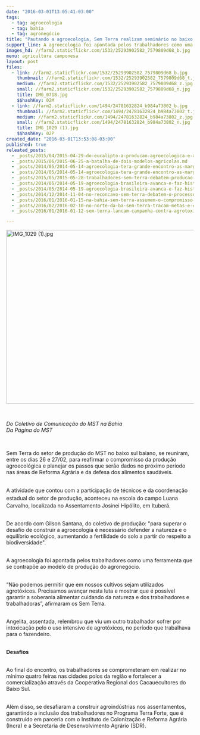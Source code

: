 ```yaml
---
date: "2016-03-01T13:05:41-03:00"
tags:
  - tag: agroecologia
  - tag: bahia
  - tag: agronegócio
title: "Pautando a agroecologia, Sem Terra realizam seminário no baixo sul baiano"
support_line: A agroecologia foi apontada pelos trabalhadores como uma ferramenta que se contrapõe ao modelo de produção do agronegócio.
images_hd: //farm2.staticflickr.com/1532/25293902582_7579809d68_b.jpg
menu: agricultura camponesa
layout: post
files:
  - link: //farm2.staticflickr.com/1532/25293902582_7579809d68_b.jpg
    thumbnail: //farm2.staticflickr.com/1532/25293902582_7579809d68_t.jpg
    medium: //farm2.staticflickr.com/1532/25293902582_7579809d68_z.jpg
    small: //farm2.staticflickr.com/1532/25293902582_7579809d68_n.jpg
    title: IMG_0718.jpg
    $$hashKey: 02M
  - link: //farm2.staticflickr.com/1494/24781632824_b984a73802_b.jpg
    thumbnail: //farm2.staticflickr.com/1494/24781632824_b984a73802_t.jpg
    medium: //farm2.staticflickr.com/1494/24781632824_b984a73802_z.jpg
    small: //farm2.staticflickr.com/1494/24781632824_b984a73802_n.jpg
    title: IMG_1029 (1).jpg
    $$hashKey: 02P
created_date: "2016-03-01T13:53:08-03:00"
published: true
releated_posts:
  - _posts/2015/04/2015-04-29-do-eucalipto-a-producao-agroecologica-e-a-construcao-da-escola-popular.md
  - _posts/2015/06/2015-06-25-a-batalha-de-dois-modelos-agricolas.md
  - _posts/2014/05/2014-05-14-agroecologia-tera-grande-encontro-as-margens-do-sao-francisco.md
  - _posts/2014/05/2014-05-14-agroecologia-tera-grande-encontro-as-margens-do-sao-francisco.md-e
  - _posts/2015/05/2015-05-28-trabalhadores-sem-terra-debatem-producao-agroecologica-na-bahia.md
  - _posts/2014/05/2014-05-19-agroecologia-brasileira-avanca-e-faz-historia-em-encontro-nacional.md
  - _posts/2014/05/2014-05-19-agroecologia-brasileira-avanca-e-faz-historia-em-encontro-nacional.md-e
  - _posts/2014/12/2014-11-04-no-reconcavo-sem-terra-debatem-o-processo-de-transicao-agroecologica.md
  - _posts/2016/01/2016-01-15-na-bahia-sem-terra-assumem-o-compromisso-de-intensificar-as-lutas.md
  - _posts/2016/02/2016-02-10-no-norte-da-ba-sem-terra-tracam-metas-e-constroem-planejamento-para-o-ano.md
  - _posts/2016/01/2016-01-12-sem-terra-lancam-campanha-contra-agrotoxicos-e-em-defesa-da-vida.md

---
```

<p><img alt="IMG_1029 (1).jpg" height="467" src="//farm2.staticflickr.com/1494/24781632824_b984a73802_b.jpg" width="700" /></p>

<p>&nbsp;</p>

<p><em>Do Coletivo de Comunica&ccedil;&atilde;o do MST na Bahia<br />
Da P&aacute;gina do MST</em></p>

<p>&nbsp;</p>

<p>Sem Terra&nbsp;do setor de produ&ccedil;&atilde;o do MST no baixo sul baiano, se reuniram, entre os dias 26 e 27/02, para reafirmar&nbsp;o compromisso da produ&ccedil;&atilde;o agroecol&oacute;gica e planejar&nbsp;os passos que ser&atilde;o dados no pr&oacute;ximo per&iacute;odo nas &aacute;reas de Reforma Agr&aacute;ria e da&nbsp;defesa dos alimentos saud&aacute;veis.&nbsp;</p>

<p><br />
A&nbsp;atividade que&nbsp;<span style="line-height: 20.8px;">contou com a participa&ccedil;&atilde;o de t&eacute;cnicos e da coordena&ccedil;&atilde;o estadual do setor de produ&ccedil;&atilde;o, aconteceu</span>&nbsp;na escola do campo Luana Carvalho, localizada no Assentamento Josinei Hip&oacute;lito, em Ituber&aacute;.&nbsp;</p>

<p><br />
De acordo com Gilson Santana, do coletivo de produ&ccedil;&atilde;o: &quot;para superar o desafio de construir a agroecologia &eacute; necess&aacute;rio defender a natureza e o equil&iacute;brio ecol&oacute;gico, aumentando a fertilidade do solo a partir do respeito a biodiversidade&quot;.</p>

<p><br />
A agroecologia foi apontada pelos trabalhadores como uma ferramenta que se contrap&otilde;e ao modelo de produ&ccedil;&atilde;o do agroneg&oacute;cio.</p>

<p><br />
&ldquo;N&atilde;o podemos permitir que em nossos cultivos sejam utilizados agrot&oacute;xicos. Precisamos avan&ccedil;ar nesta luta e mostrar que &eacute; poss&iacute;vel garantir a soberania alimentar cuidando da natureza e dos trabalhadores e trabalhadoras&rdquo;, afirmaram os Sem Terra.&nbsp;</p>

<p><br />
Angelita, assentada, relembrou que viu um outro trabalhador sofrer por intoxica&ccedil;&atilde;o pelo o uso intensivo de agrot&oacute;xicos, no per&iacute;odo que trabalhava para o fazendeiro.&nbsp;</p>

<p><br />
<strong>Desafios</strong></p>

<p><br />
Ao final do encontro, os trabalhadores se comprometeram em realizar no m&iacute;nimo quatro feiras nas cidades polos da regi&atilde;o e fortalecer a comercializa&ccedil;&atilde;o atrav&eacute;s da Cooperativa Regional dos Cacauecultores do Baixo Sul.&nbsp;</p>

<p><br />
Al&eacute;m disso, se desafiaram a construir agroind&uacute;strias nos assentamentos, garantindo a inclus&atilde;o dos trabalhadores no Programa Terra Forte, que &eacute; constru&iacute;do em parceria com o Instituto de Coloniza&ccedil;&atilde;o e Reforma Agr&aacute;ria (Incra) e a Secretaria de Desenvolvimento Agr&aacute;rio (SDR).<br />
&nbsp;</p>
